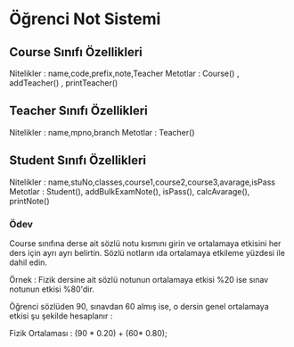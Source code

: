 # Öğrenci Not Sistemi
## Course Sınıfı Özellikleri 

Nitelikler : name,code,prefix,note,Teacher
Metotlar : Course() , addTeacher() , printTeacher()

## Teacher Sınıfı Özellikleri 

Nitelikler : name,mpno,branch
Metotlar : Teacher()

## Student Sınıfı Özellikleri 

Nitelikler : name,stuNo,classes,course1,course2,course3,avarage,isPass
Metotlar : Student(), addBulkExamNote(), isPass(), calcAvarage(), printNote()

### Ödev
Course sınıfına derse ait sözlü notu kısmını girin ve ortalamaya etkisini her ders için ayrı ayrı belirtin.
Sözlü notların ıda ortalamaya etkileme yüzdesi ile dahil edin.

Örnek : Fizik dersine ait sözlü notunun ortalamaya etkisi %20 ise sınav notunun etkisi %80'dir.

Öğrenci sözlüden 90, sınavdan 60 almış ise, o dersin genel ortalamaya etkisi şu şekilde hesaplanır :

Fizik Ortalaması : (90 * 0.20) + (60* 0.80);